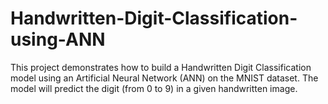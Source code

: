 # Handwritten-Digit-Classification-using-ANN
This project demonstrates how to build a Handwritten Digit Classification model using an Artificial Neural Network (ANN) on the MNIST dataset. The model will predict the digit (from 0 to 9) in a given handwritten image.
